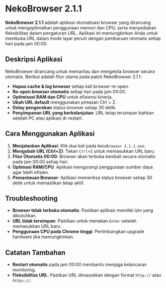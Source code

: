 # NekoBrowser 2.1.1

**NekoBrowser 2.1.1** adalah aplikasi otomatisasi browser yang dirancang untuk mengoptimalkan penggunaan memori dan CPU, serta menyediakan fleksibilitas dalam pengaturan URL. Aplikasi ini memungkinkan Anda untuk membuka URL dalam mode layar penuh dengan pembaruan otomatis setiap hari pada jam 00:00.

## Deskripsi Aplikasi

NekoBrowser dirancang untuk memantau dan mengelola browser secara otomatis. Berikut adalah fitur utama pada patch NekoBrowser 2.1.1:

- **Hapus cache & log browser** setiap kali browser re-open.
- **Re-open browser otomatis** setiap hari pada jam 00:00.
- **Optimisasi RAM dan CPU** untuk efisiensi kinerja.
- **Ubah URL default** menggunakan pintasan Ctrl + Z.
- **Delay pengecekan** status browser setiap 30 detik.
- **Penyimpanan URL yang berkelanjutan**: URL tetap tersimpan bahkan setelah PC atau aplikasi di-restart.

## Cara Menggunakan Aplikasi

1. **Menjalankan Aplikasi**: Klik dua kali pada `NekoBrowser 2.1.1.exe`.
2. **Mengubah URL (Ctrl+Z)**: Tekan `Ctrl+Z` untuk memasukkan URL baru.
3. **Fitur Otomatis 00:00**: Browser akan terbuka kembali secara otomatis pada jam 00:00 setiap hari.
4. **Optimasi RAM/CPU**: Aplikasi mengurangi penggunaan sumber daya agar lebih efisien.
5. **Pemantauan Browser**: Aplikasi memeriksa status browser setiap 30 detik untuk memastikan tetap aktif.

## Troubleshooting

- **Browser tidak terbuka otomatis**: Pastikan aplikasi memiliki izin yang dibutuhkan.
- **URL tidak tersimpan**: Pastikan untuk menekan `Enter` setelah memasukkan URL baru.
- **Penggunaan CPU pada Chrome tinggi**: Pertimbangkan upgrade hardware jika memungkinkan.

## Catatan Tambahan

- **Restart otomatis** pada jam 00:00 membantu menjaga kelancaran monitoring.
- **Fleksibilitas URL**: Pastikan URL dimasukkan dengan format `http://` atau `https://`.

